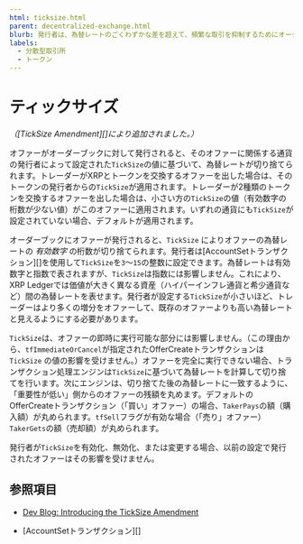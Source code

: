 ```yaml
---
html: ticksize.html
parent: decentralized-exchange.html
blurb: 発行者は、為替レートのごくわずかな差を超えて、頻繁な取引を抑制するためにオーダーブックで通貨のカスタムチックサイズを設定することができます。
labels:
  - 分散型取引所
  - トークン
---
```

# ティックサイズ

_（[TickSize Amendment][]により追加されました。）_

オファーがオーダーブックに対して発行されると、そのオファーに関係する通貨の発行者によって設定された`TickSize`の値に基づいて、為替レートが切り捨てられます。トレーダーがXRPとトークンを交換するオファーを出した場合は、そのトークンの発行者からの`TickSize`が適用されます。トレーダーが2種類のトークンを交換するオファーを出した場合は、小さい方の`TickSize`の値（有効数字の桁数が少ない値）がこのオファーに適用されます。いずれの通貨にも`TickSize`が設定されていない場合、デフォルトが適用されます。

オーダーブックにオファーが発行されると、`TickSize` によりオファーの為替レートの _有効数字_ の桁数が切り捨てられます。発行者は[AccountSetトランザクション][]を使用して`TickSize`を`3`～`15`の整数に設定できます。為替レートは有効数字と指数で表されますが、`TickSize`は指数には影響しません。これにより、XRP Ledgerでは価値が大きく異なる資産（ハイパーインフレ通貨と希少通貨など）間の為替レートを表せます。発行者が設定する`TickSize`が小さいほど、トレーダーはより多くの増分をオファーして、既存のオファーよりも高い為替レートと見えるようにする必要があります。

`TickSize`は、オファーの即時に実行可能な部分には影響しません。（この理由から、`tfImmediateOrCancel`が指定されたOfferCreateトランザクションは`TickSize` の値の影響を受けません。）オファーを完全に実行できない場合、トランザクション処理エンジンは`TickSize`に基づいて為替レートを計算して切り捨てを行います。次にエンジンは、切り捨てた後の為替レートに一致するように、「重要性が低い」側からのオファーの残額を丸めます。デフォルトのOfferCreateトランザクション（「買い」オファー）の場合、`TakerPays`の額（購入額）が丸められます。`tfSell`フラグが有効な場合（「売り」オファー）`TakerGets`の額（売却額）が丸められます。

発行者が`TickSize`を有効化、無効化、または変更する場合、以前の設定で発行されたオファーはその影響を受けません。

## 参照項目

- [Dev Blog: Introducing the TickSize Amendment](https://ripple.com/dev-blog/ticksize-amendment-open-voting/#ticksize-amendment-overview)

- [AccountSetトランザクション][]
